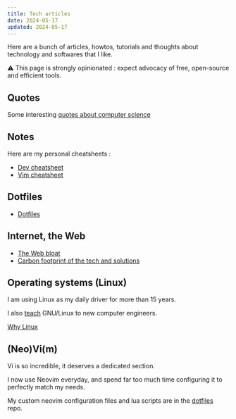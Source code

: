 ```yaml
---
title: Tech articles
date: 2024-05-17
updated: 2024-05-17
---
```


Here are a bunch of articles, howtos, tutorials and thoughts about technology and softwares that I like.

<span>&#9888;</span><!-- warn sign -->
This page is strongly opinionated : expect advocacy of free, open-source and efficient tools.

## Quotes

Some interesting [quotes about computer science](/tech/quotes.html)

## Notes

Here are my personal cheatsheets :

- [Dev cheatsheet](/tech/notes/dev.html)
- [Vim cheatsheet](/tech/notes/vim.html)

## Dotfiles

- [Dotfiles][dotfiles]

## Internet, the Web

- [The Web bloat](/tech/web-bloat.html)
- [Carbon footprint of the tech and solutions](/tech/tech-footprint.html)

## Operating systems (Linux)

I am using Linux as my daily driver for more than 15 years.

I also [teach](/cours.html) GNU/Linux to new computer engineers.

[Why Linux](/tech/why-linux.html)

## (Neo)Vi(m)

Vi is so incredible, it deserves a dedicated section.

I now use Neovim everyday, and spend far too much time configuring it to perfectly match my needs.

My custom neovim configuration files and lua scripts are in the [dotfiles][dotfiles] repo.

[dotfiles]: https://git.sr.ht/~toma/dotfiles
